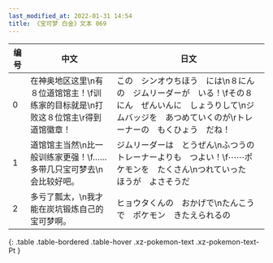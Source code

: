 ```yaml
---
last_modified_at: 2022-01-31 14:54
title: 《宝可梦 白金》文本 069
---
```

| 编号 | 中文 | 日文 |
| ---- | ---- | ---- |
| 0 | 在神奥地区这里\n有８位道馆馆主！\f训练家的目标就是\n打败这８位馆主\r得到道馆徽章！ | この　シンオウちほう　には\n８にんの　ジムリーダーが　いる！\fその８にん　ぜんいんに　しょうりして\nジムバッジを　あつめていくのが\rトレーナーの　もくひょう　だね！ |
| 1 | 道馆馆主当然\n比一般训练家更强！\f……多带几只宝可梦去\n会比较好吧。 | ジムリーダーは　とうぜん\nふつうの　トレーナーよりも　つよい！\f⋯⋯ポケモンを　たくさん\nつれていった　ほうが　よさそうだ |
| 2 | 多亏了瓢太，\n我才能在炭坑锻炼自己的宝可梦啊。 | ヒョウタくんの　おかげで\nたんこうで　ポケモン　きたえられるの |
{: .table .table-bordered .table-hover .xz-pokemon-text .xz-pokemon-text-Pt }